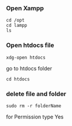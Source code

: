 ### Open Xampp
```
cd /opt
cd lampp
ls
```
### Open htdocs file
```
xdg-open htdocs
```

go to htdocs folder
```
cd htdocs
```

### delete file and folder
```
sudo rm -r folderName
```
for Permission type Yes
